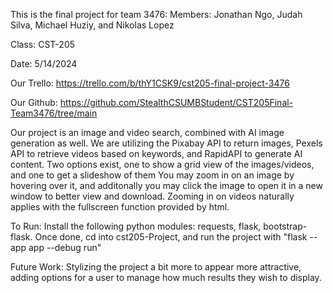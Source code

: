 This is the final project for team 3476: Members: Jonathan Ngo, Judah Silva, Michael Huziy, and Nikolas Lopez

Class: CST-205

Date: 5/14/2024

Our Trello: https://trello.com/b/thY1CSK9/cst205-final-project-3476 

Our Github: https://github.com/StealthCSUMBStudent/CST205Final-Team3476/tree/main

Our project is an image and video search, combined with AI image generation as well. 
We are utilizing the Pixabay API to return images, Pexels API to retrieve videos based on keywords, and RapidAPI to generate AI content.
Two options exist, one to show a grid view of the images/videos, and one to get a slideshow of them
You may zoom in on an image by hovering over it, and additonally you may click the image to open it in a new window to better view and download.
Zooming in on videos naturally applies with the fullscreen function provided by html.

To Run: Install the following python modules: requests, flask, bootstrap-flask. Once done, cd into cst205-Project, and run the project with "flask --app app --debug run"

Future Work: Stylizing the project a bit more to appear more attractive, adding options for a user to manage how much results they wish to display. 
